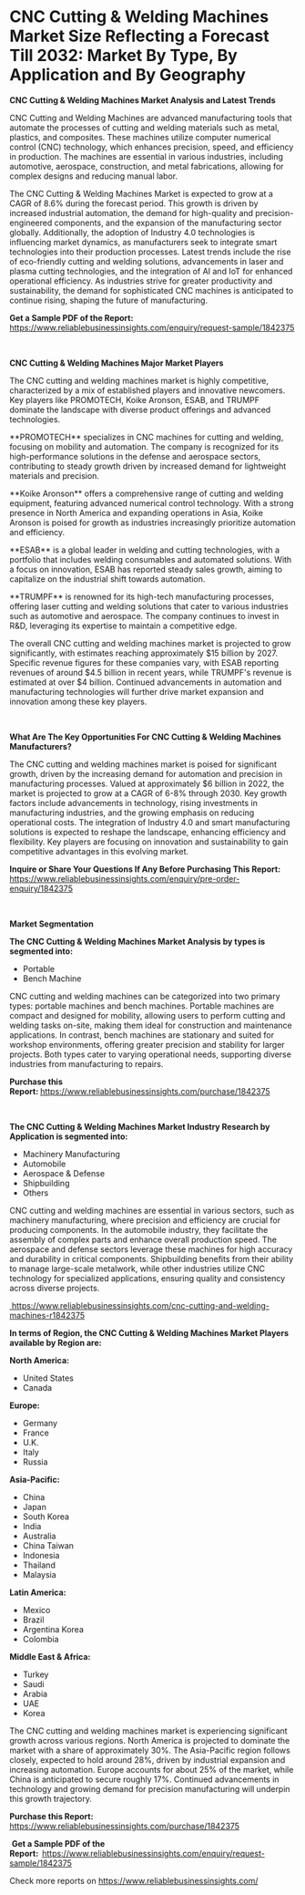 <p><h1>CNC Cutting & Welding Machines Market Size Reflecting a Forecast Till 2032: Market By Type, By Application and By Geography</h1></p><p><strong>CNC Cutting & Welding Machines Market Analysis and Latest Trends</strong></p>
<p><p>CNC Cutting and Welding Machines are advanced manufacturing tools that automate the processes of cutting and welding materials such as metal, plastics, and composites. These machines utilize computer numerical control (CNC) technology, which enhances precision, speed, and efficiency in production. The machines are essential in various industries, including automotive, aerospace, construction, and metal fabrications, allowing for complex designs and reducing manual labor.</p><p>The CNC Cutting & Welding Machines Market is expected to grow at a CAGR of 8.6% during the forecast period. This growth is driven by increased industrial automation, the demand for high-quality and precision-engineered components, and the expansion of the manufacturing sector globally. Additionally, the adoption of Industry 4.0 technologies is influencing market dynamics, as manufacturers seek to integrate smart technologies into their production processes. Latest trends include the rise of eco-friendly cutting and welding solutions, advancements in laser and plasma cutting technologies, and the integration of AI and IoT for enhanced operational efficiency. As industries strive for greater productivity and sustainability, the demand for sophisticated CNC machines is anticipated to continue rising, shaping the future of manufacturing.</p></p>
<p><strong>Get a Sample PDF of the Report:&nbsp;</strong> <a href="https://www.reliablebusinessinsights.com/enquiry/request-sample/1842375?utm_campaign=3350&utm_medium=2&utm_source=Github&utm_content=ia&utm_term=26032025&utm_id=cnc-cutting-welding-machines">https://www.reliablebusinessinsights.com/enquiry/request-sample/1842375</a></p>
<p>&nbsp;</p>
<p><strong>CNC Cutting & Welding Machines Major Market Players</strong></p>
<p><p>The CNC cutting and welding machines market is highly competitive, characterized by a mix of established players and innovative newcomers. Key players like PROMOTECH, Koike Aronson, ESAB, and TRUMPF dominate the landscape with diverse product offerings and advanced technologies.</p><p>**PROMOTECH** specializes in CNC machines for cutting and welding, focusing on mobility and automation. The company is recognized for its high-performance solutions in the defense and aerospace sectors, contributing to steady growth driven by increased demand for lightweight materials and precision.</p><p>**Koike Aronson** offers a comprehensive range of cutting and welding equipment, featuring advanced numerical control technology. With a strong presence in North America and expanding operations in Asia, Koike Aronson is poised for growth as industries increasingly prioritize automation and efficiency.</p><p>**ESAB** is a global leader in welding and cutting technologies, with a portfolio that includes welding consumables and automated solutions. With a focus on innovation, ESAB has reported steady sales growth, aiming to capitalize on the industrial shift towards automation.</p><p>**TRUMPF** is renowned for its high-tech manufacturing processes, offering laser cutting and welding solutions that cater to various industries such as automotive and aerospace. The company continues to invest in R&D, leveraging its expertise to maintain a competitive edge.</p><p>The overall CNC cutting and welding machines market is projected to grow significantly, with estimates reaching approximately $15 billion by 2027. Specific revenue figures for these companies vary, with ESAB reporting revenues of around $4.5 billion in recent years, while TRUMPF's revenue is estimated at over $4 billion. Continued advancements in automation and manufacturing technologies will further drive market expansion and innovation among these key players.</p></p>
<p>&nbsp;</p>
<p><strong>What Are The Key Opportunities For CNC Cutting & Welding Machines Manufacturers?</strong></p>
<p><p>The CNC cutting and welding machines market is poised for significant growth, driven by the increasing demand for automation and precision in manufacturing processes. Valued at approximately $6 billion in 2022, the market is projected to grow at a CAGR of 6-8% through 2030. Key growth factors include advancements in technology, rising investments in manufacturing industries, and the growing emphasis on reducing operational costs. The integration of Industry 4.0 and smart manufacturing solutions is expected to reshape the landscape, enhancing efficiency and flexibility. Key players are focusing on innovation and sustainability to gain competitive advantages in this evolving market.</p></p>
<p><strong>Inquire or Share Your Questions If Any Before Purchasing This Report:</strong> <a href="https://www.reliablebusinessinsights.com/enquiry/pre-order-enquiry/1842375?utm_campaign=3350&utm_medium=2&utm_source=Github&utm_content=ia&utm_term=26032025&utm_id=cnc-cutting-welding-machines">https://www.reliablebusinessinsights.com/enquiry/pre-order-enquiry/1842375</a></p>
<p>&nbsp;</p>
<p><strong>Market Segmentation</strong></p>
<p><strong>The CNC Cutting & Welding Machines Market Analysis by types is segmented into:</strong></p>
<p><ul><li>Portable</li><li>Bench Machine</li></ul></p>
<p><p>CNC cutting and welding machines can be categorized into two primary types: portable machines and bench machines. Portable machines are compact and designed for mobility, allowing users to perform cutting and welding tasks on-site, making them ideal for construction and maintenance applications. In contrast, bench machines are stationary and suited for workshop environments, offering greater precision and stability for larger projects. Both types cater to varying operational needs, supporting diverse industries from manufacturing to repairs.</p></p>
<p><strong>Purchase this Report:&nbsp;</strong><a href="https://www.reliablebusinessinsights.com/purchase/1842375?utm_campaign=3350&utm_medium=2&utm_source=Github&utm_content=ia&utm_term=26032025&utm_id=cnc-cutting-welding-machines">https://www.reliablebusinessinsights.com/purchase/1842375</a></p>
<p>&nbsp;</p>
<p><strong>The CNC Cutting & Welding Machines Market Industry Research by Application is segmented into:</strong></p>
<p><ul><li>Machinery Manufacturing</li><li>Automobile</li><li>Aerospace & Defense</li><li>Shipbuilding</li><li>Others</li></ul></p>
<p><p>CNC cutting and welding machines are essential in various sectors, such as machinery manufacturing, where precision and efficiency are crucial for producing components. In the automobile industry, they facilitate the assembly of complex parts and enhance overall production speed. The aerospace and defense sectors leverage these machines for high accuracy and durability in critical components. Shipbuilding benefits from their ability to manage large-scale metalwork, while other industries utilize CNC technology for specialized applications, ensuring quality and consistency across diverse projects.</p></p>
<p><a href="https://www.reliablebusinessinsights.com/cnc-cutting-and-welding-machines-r1842375?utm_campaign=3350&utm_medium=2&utm_source=Github&utm_content=ia&utm_term=26032025&utm_id=cnc-cutting-welding-machines">&nbsp;https://www.reliablebusinessinsights.com/cnc-cutting-and-welding-machines-r1842375</a></p>
<p><strong>In terms of Region, the CNC Cutting & Welding Machines Market Players available by Region are:</strong></p>
<p>
    <p> <strong> North America: </strong>
        <ul>
            <li>United States</li>
            <li>Canada</li>
        </ul>
        </p> 
    <p> <strong> Europe: </strong>
        <ul>
            <li>Germany</li>
            <li>France</li>
            <li>U.K.</li>
            <li>Italy</li>
            <li>Russia</li>
        </ul>
        </p> 
    <p> <strong> Asia-Pacific: </strong>
        <ul>
            <li>China</li>
            <li>Japan</li>
            <li>South Korea</li>
            <li>India</li>
            <li>Australia</li>
            <li>China Taiwan</li>
            <li>Indonesia</li>
            <li>Thailand</li>
            <li>Malaysia</li>
        </ul>
        </p> 
    <p> <strong> Latin America: </strong>
        <ul>
            <li>Mexico</li>
            <li>Brazil</li>
            <li>Argentina Korea</li>
            <li>Colombia</li>
        </ul>
        </p> 
    <p> <strong> Middle East & Africa: </strong>
        <ul>
            <li>Turkey</li>
            <li>Saudi</li>
            <li>Arabia</li>
            <li>UAE</li>
            <li>Korea</li>
        </ul>
    </p>
    </p>
<p><p>The CNC cutting and welding machines market is experiencing significant growth across various regions. North America is projected to dominate the market with a share of approximately 30%. The Asia-Pacific region follows closely, expected to hold around 28%, driven by industrial expansion and increasing automation. Europe accounts for about 25% of the market, while China is anticipated to secure roughly 17%. Continued advancements in technology and growing demand for precision manufacturing will underpin this growth trajectory.</p></p>
<p><strong>Purchase this Report: </strong><a href="https://www.reliablebusinessinsights.com/purchase/1842375?utm_campaign=3350&utm_medium=2&utm_source=Github&utm_content=ia&utm_term=26032025&utm_id=cnc-cutting-welding-machines">https://www.reliablebusinessinsights.com/purchase/1842375</a></p>
<p>&nbsp;<strong>Get a Sample PDF of the Report:&nbsp;&nbsp;</strong><a href="https://www.reliablebusinessinsights.com/enquiry/request-sample/1842375?utm_campaign=3350&utm_medium=2&utm_source=Github&utm_content=ia&utm_term=26032025&utm_id=cnc-cutting-welding-machines">https://www.reliablebusinessinsights.com/enquiry/request-sample/1842375</a></p>
<p><strong></strong></p>
<p>Check more reports on <a href="https://www.reliablebusinessinsights.com/?utm_campaign=3350&utm_medium=2&utm_source=Github&utm_content=ia&utm_term=26032025&utm_id=cnc-cutting-welding-machines">https://www.reliablebusinessinsights.com/</a></p>